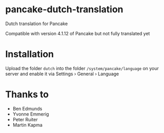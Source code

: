 pancake-dutch-translation
=========================

Dutch translation for Pancake

Compatible with version 4.1.12 of Pancake but not fully translated yet


Installation
============

Upload the folder ```dutch``` into the folder ```/system/pancake/language``` on your server and enable it via Settings › General › Language

Thanks to
=========
- Ben Edmunds
- Yvonne Emmerig
- Peter Ruiter
- Martin Kapma